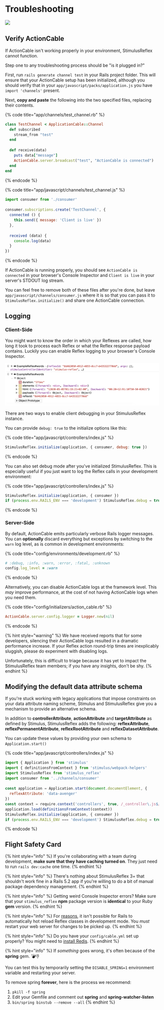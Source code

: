 # Troubleshooting

![](https://cdn.vox-cdn.com/thumbor/2q97YCXcLOlkoR2jKKEMQ-wkG9k=/0x0:900x500/1200x800/filters:focal%28378x178:522x322%29/cdn.vox-cdn.com/uploads/chorus_image/image/49493993/this-is-fine.0.jpg)

## Verify ActionCable

If ActionCable isn't working properly in your environment, StimulusReflex cannot function.

Step one to any troubleshooting process should be "is it plugged in?"

First, run `rails generate channel test` in your Rails project folder. This will ensure that your ActionCable setup has been initialized, although you should verify that in your `app/javascript/packs/application.js` you have `import 'channels'` present.

Next, **copy and paste** the following into the two specified files, replacing their contents.

{% code title="app/channels/test\_channel.rb" %}
```ruby
class TestChannel < ApplicationCable::Channel
  def subscribed
    stream_from "test"
  end

  def receive(data)
    puts data["message"]
    ActionCable.server.broadcast("test", "ActionCable is connected")
  end
end
```
{% endcode %}

{% code title="app/javascript/channels/test\_channel.js" %}
```javascript
import consumer from './consumer'

consumer.subscriptions.create('TestChannel', {
  connected () {
    this.send({ message: 'Client is live' })
  },

  received (data) {
    console.log(data)
  }
})
```
{% endcode %}

If ActionCable is running properly, you should see `ActionCable is connected` in your browser's Console Inspector and `Client is live` in your server's STDOUT log stream.

You can feel free to remove both of these files after you're done, but leave `app/javascript/channels/consumer.js` where it is so that you can pass it to `StimulusReflex.initialize()` and share one ActionCable connection.

## Logging

### Client-Side

You might want to know the order in which your Reflexes are called, how long it took to process each Reflex or what the Reflex response payload contains. Luckily you can enable Reflex logging to your browser's Console Inspector.

![](.gitbook/assets/screenshot_2020-05-05_at_01.19.44.png)

There are two ways to enable client debugging in your StimulusReflex instance.

You can provide `debug: true` to the initialize options like this:

{% code title="app/javascript/controllers/index.js" %}
```javascript
StimulusReflex.initialize(application, { consumer, debug: true })
```
{% endcode %}

You can also set debug mode after you've initialized StimulusReflex. This is especially useful if you just want to log the Reflex calls in your development environment:

{% code title="app/javascript/controllers/index.js" %}
```javascript
StimulusReflex.initialize(application, { consumer })
if (process.env.RAILS_ENV === 'development') StimulusReflex.debug = true
```
{% endcode %}

### Server-Side

By default, ActionCable emits particularly verbose Rails logger messages. You can **optionally** discard everything but exceptions by switching to the `warn` log level, as is common in development environments:

{% code title="config/environments/development.rb" %}
```ruby
# :debug, :info, :warn, :error, :fatal, :unknown
config.log_level = :warn
```
{% endcode %}

Alternatively, you can disable ActionCable logs at the framework level. This _may_ improve performance, at the cost of not having ActionCable logs when you need them.

{% code title="config/initializers/action\_cable.rb" %}
```ruby
ActionCable.server.config.logger = Logger.new(nil)
```
{% endcode %}

{% hint style="warning" %}
We have received reports that for some developers, silencing their ActionCable logs resulted in a dramatic performance increase. If your Reflex action round-trip times are inexplicably sluggish, please do experiment with disabling logs.

Unfortunately, this is difficult to triage because it has yet to impact the StimulusReflex team members; if you have any insights, don't be shy.
{% endhint %}

## Modifying the default data attribute schema

If you're stuck working with legacy applications that impose constraints on your data attribute naming scheme, Stimulus and StimulusReflex give you a mechanism to provide an alternative schema.

In addition to **controllerAttribute**, **actionAttribute** and **targetAttribute** as defined by Stimulus, StimulusReflex adds the following: **reflexAttribute**, **reflexPermanentAttribute**, **reflexRootAttribute** and **reflexDatasetAttribute**.

You can update these values by providing your own schema to `Application.start()`

{% code title="app/javascript/controllers/index.js" %}
```javascript
import { Application } from 'stimulus'
import { definitionsFromContext } from 'stimulus/webpack-helpers'
import StimulusReflex from 'stimulus_reflex'
import consumer from '../channels/consumer'

const application = Application.start(document.documentElement, {
  reflexAttribute: 'data-avenger'
})
const context = require.context('controllers', true, /_controller\.js$/)
application.load(definitionsFromContext(context))
StimulusReflex.initialize(application, { consumer })
if (process.env.RAILS_ENV === 'development') StimulusReflex.debug = true
```
{% endcode %}

## Flight Safety Card

{% hint style="info" %}
If you're collaborating with a team during development, **make sure that they have caching turned on**. They just need to run `rails dev:cache` one time.
{% endhint %}

{% hint style="info" %}
There's nothing about StimulusReflex 3+ that shouldn't work fine in a Rails 5.2 app if you're willing to do a bit of manual package dependency management.
{% endhint %}

{% hint style="info" %}
Getting weird Console Inspector errors? Make sure that your `stimulus_reflex` **npm** package version is **identical** to your Ruby **gem** version.
{% endhint %}

{% hint style="info" %}
For [reasons](https://github.com/rails/rails/issues/33412), it isn't possible for Rails to automatically hot reload Reflex classes in development mode. You _must_ restart your web server for changes to be picked up.
{% endhint %}

{% hint style="info" %}
Do you have your `config/cable.yml` set up properly? You might need to [install Redis](http://tutorials.jumpstartlab.com/topics/performance/installing_redis.html).
{% endhint %}

{% hint style="info" %}
If _something_ goes wrong, it's often because of the **spring** gem. 💣👎

You can test this by temporarily setting the `DISABLE_SPRING=1` environment variable and restarting your server.

To remove spring **forever**, here is the process we recommend:

1. `pkill -f spring`
2. Edit your Gemfile and comment out **spring** and **spring-watcher-listen**
3. `bin/spring binstub --remove --all`
{% endhint %}

